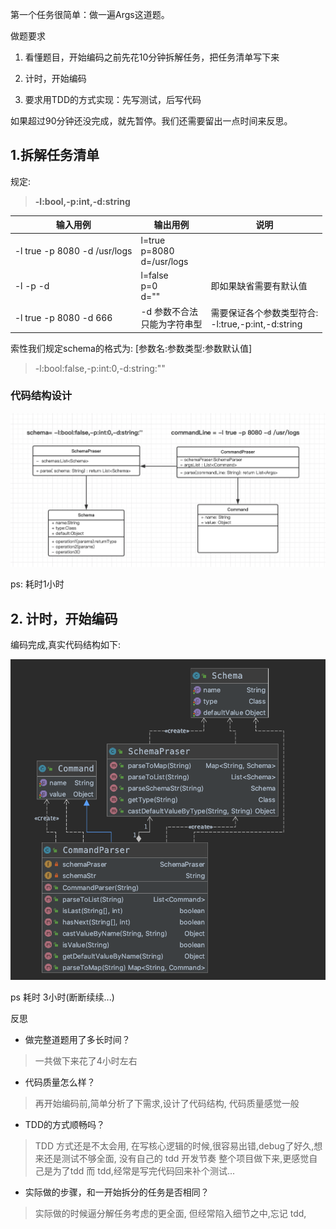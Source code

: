 第一个任务很简单：做一遍Args这道题。

做题要求
  1. 看懂题目，开始编码之前先花10分钟拆解任务，把任务清单写下来

  2. 计时，开始编码

  3. 要求用TDD的方式实现：先写测试，后写代码

如果超过90分钟还没完成，就先暂停。我们还需要留出一点时间来反思。


## 1.拆解任务清单

规定:  
> **-l:bool,-p:int,-d:string**

| 输入用例                     | 输出用例                          | 说明                                                     |
| ---------------------------- | --------------------------------- | -------------------------------------------------------- |
| -l true -p 8080 -d /usr/logs | l=true<br/>p=8080<br/>d=/usr/logs |                                                          |
| -l -p -d                     | l=false<br/>p=0<br/>d=""          | 即如果缺省需要有默认值                                   |
| -l true -p 8080 -d 666       | -d 参数不合法<br />只能为字符串型   | 需要保证各个参数类型符合:<br /> -l:true,-p:int,-d:string |

索性我们规定schema的格式为:  [参数名:参数类型:参数默认值]

> -l:bool:false,-p:int:0,-d:string:""

### 代码结构设计

![](imgs/tdd-args.png)




ps: 耗时1小时



##   2. 计时，开始编码
编码完成,真实代码结构如下:

![](imgs/args.png)

ps 耗时 3小时(断断续续...)

反思
  - 做完整道题用了多长时间？
  
  > 一共做下来花了4小时左右

  - 代码质量怎么样？
  
  > 再开始编码前,简单分析了下需求,设计了代码结构, 代码质量感觉一般

  - TDD的方式顺畅吗？
  
  > TDD 方式还是不太会用, 在写核心逻辑的时候,很容易出错,debug了好久,想来还是测试不够全面, 没有自己的 tdd 开发节奏
  > 整个项目做下来,更感觉自己是为了tdd 而 tdd,经常是写完代码回来补个测试...

  - 实际做的步骤，和一开始拆分的任务是否相同？
  
  > 实际做的时候逼分解任务考虑的更全面, 但经常陷入细节之中,忘记 tdd, 